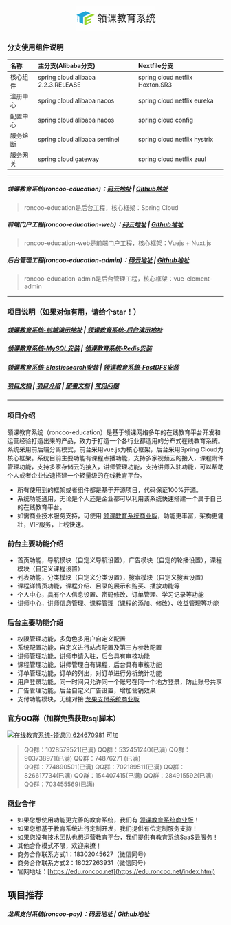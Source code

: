 <div align=center><img src="logo.jpg"/></div>

### 分支使用组件说明
| 名称 | 主分支(Alibaba分支) | Nextfile分支 |
|:---|:---|:---|
| 核心组件 |  spring cloud alibaba 2.2.3.RELEASE |  spring cloud netflix Hoxton.SR3 |
| 注册中心 |  spring cloud alibaba nacos         |  spring cloud netflix eureka     |
| 配置中心 |  spring cloud alibaba nacos         |  spring cloud config             |
| 服务熔断 |  spring cloud alibaba sentinel      |  spring cloud netflix hystrix    |
| 服务网关 |  spring cloud gateway               |  spring cloud netflix zuul       |

---

##### 领课教育系统(roncoo-education)：[码云地址](https://gitee.com/roncoocom/roncoo-education) | [Github地址](https://github.com/roncoo/roncoo-education)
> roncoo-education是后台工程，核心框架：Spring Cloud  

##### 前端门户工程(roncoo-education-web)：[码云地址](https://gitee.com/roncoocom/roncoo-education-web) | [Github地址](https://github.com/roncoo/roncoo-education-web)
> roncoo-education-web是前端门户工程，核心框架：Vuejs + Nuxt.js  

##### 后台管理工程(roncoo-education-admin)：[码云地址](https://gitee.com/roncoocom/roncoo-education-admin) | [Github地址](https://github.com/roncoo/roncoo-education-admin)
> roncoo-education-admin是后台管理工程，核心框架：vue-element-admin

---

### 项目说明（如果对你有用，请给个star！）
##### [领课教育系统-前端演示地址](http://edu.os.roncoo.com/)  | [领课教育系统-后台演示地址](http://edu.os.roncoo.com/admin) 
##### [领课教育系统-MySQL安装](https://blog.roncoo.com/article/1280781211745636354) | [领课教育系统-Redis安装](https://blog.roncoo.com/article/1281402533735550977) 
##### [领课教育系统-Elasticsearch安装](https://blog.roncoo.com/article/1281405654742323202) |  [领课教育系统-FastDFS安装](https://blog.roncoo.com/article/1275251133292867586)
##### [项目文档](http://doc.os.roncoos.com/)  | [项目介绍](https://blog.roncoo.com/article/1105321762337357826)  |  [部署文档](https://blog.roncoo.com/article/1103554925858197505)  |  [常见问题](https://blog.roncoo.com/article/1105309620724858882)

---

### 项目介绍
领课教育系统（roncoo-education）是基于领课网络多年的在线教育平台开发和运营经验打造出来的产品，致力于打造一个各行业都适用的分布式在线教育系统。系统采用前后端分离模式，前台采用vue.js为核心框架，后台采用Spring Cloud为核心框架。系统目前主要功能有课程点播功能，支持多家视频云的接入，课程附件管理功能，支持多家存储云的接入，讲师管理功能，支持讲师入驻功能，可以帮助个人或者企业快速搭建一个轻量级的在线教育平台。

* 所有使用到的框架或者组件都是基于开源项目，代码保证100%开源。
* 系统功能通用，无论是个人还是企业都可以利用该系统快速搭建一个属于自己的在线教育平台。
* 如需商业技术服务支持，可使用 [领课教育系统商业版](https://edu.roncoo.net/)，功能更丰富，架构更健壮，VIP服务，上线快速。

### 前台主要功能介绍
* 首页功能，导航模块（自定义导航设置），广告模块（自定的轮播设置），课程模块（自定义课程设置）
* 列表功能，分类模块（自定义分类设置），搜索模块（自定义搜索设置）
* 课程详情页功能，课程介绍、目录的展示和购买、播放功能等
* 个人中心，具有个人信息设置、密码修改、订单管理、学习记录等功能
* 讲师中心，讲师信息管理、课程管理（课程的添加、修改）、收益管理等功能

### 后台主要功能介绍
* 权限管理功能，多角色多用户自定义配置
* 系统配置功能，自定义进行站点配置及第三方参数配置
* 讲师管理功能，讲师申请入驻，后台具有审核功能
* 课程管理功能，讲师管理自有课程，后台具有审核功能
* 订单管理功能，订单的列出，对订单进行分析统计功能
* 用户登录功能，同一时间只允许同一个账号在同一个地方登录，防止账号共享
* 广告管理功能，后台自定义广告设置，增加营销效果
* 支付功能模块，无缝对接 [龙果支付系统商业版](https://pay.roncoo.net/)

### 官方QQ群（加群免费获取sql脚本）
<a target="_blank" href="https://qm.qq.com/cgi-bin/qm/qr?k=BpOlarqoFOUReMfHsinOBDrFJhVln6LO&jump_from=webapi"><img border="0" src="http://pub.idqqimg.com/wpa/images/group.png" alt="在线教育系统-领课⑪" title="在线教育系统-领课⑪"> 624670981</a> 可加

> QQ群：1028579521(已满)
> QQ群：532451240(已满)  QQ群：903738971(已满)   QQ群：74876271 (已满)  
> QQ群：774890501(已满)  QQ群：702189511(已满)   QQ群：826617734(已满)
> QQ群：154407415(已满)  QQ群：284915592(已满)   QQ群：703455569(已满)

### 商业合作
* 如果您想使用功能更完善的教育系统，我们有 [领课教育系统商业版](https://edu.roncoo.net/)！
* 如果您想基于教育系统进行定制开发，我们提供有偿定制服务支持！
* 如果您没有技术团队也想运营教育平台，我们提供有教育系统SaaS云服务！
* 其他合作模式不限，欢迎来撩！
* 商务合作联系方式1：18302045627（微信同号）
* 商务合作联系方式2：18027263931（微信同号）
* 官网地址：[https://edu.roncoo.net](https://edu.roncoo.net/index.html)

## 项目推荐
##### 龙果支付系统(roncoo-pay)：[码云地址](https://gitee.com/roncoocom/roncoo-pay) | [Github地址](https://github.com/roncoo/roncoo-pay)
